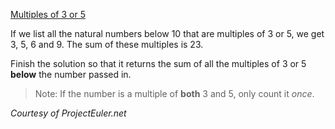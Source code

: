 [Multiples of 3 or 5](https://www.codewars.com/kata/514b92a657cdc65150000006)

If we list all the natural numbers below 10 that are multiples of 3 or 5, we get 3, 5, 6 and 9. The sum of these multiples is 23.

Finish the solution so that it returns the sum of all the multiples of 3 or 5 **below** the number passed in. 

> Note: If the number is a multiple of **both** 3 and 5, only count it *once*.

*Courtesy of ProjectEuler.net*